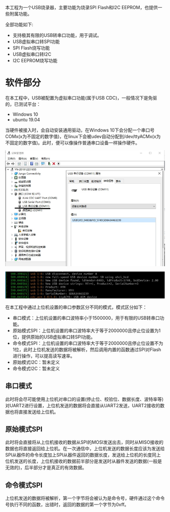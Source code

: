 本工程为一个USB烧录器，主要功能为烧录SPI Flash和I2C EEPROM，也提供一些附属功能。

全部功能如下:

* 支持极其有限的USB转串口功能，用于调试。
* USB虚拟串口转SPI功能
* SPI Flash烧写功能
* USB虚拟串口转I2C
* I2C EEPROM烧写功能

# 软件部分

在本工程中，USB被配置为虚拟串口功能(属于USB CDC)，一般情况下是免驱的，已测试平台：

* Windows 10
* ubuntu 19.04

当硬件被接入时，会自动安装通用驱动，在Windows 10下会分配一个串口号COMx(x为不固定的数字值)，在linux下会被udev自动分配到/dev/ttyACMx(x为不固定的数字值)。此时，便可以像操作普通串口设备一样操作硬件。

![windows识别CDC ACM设备](windows_com.jpg)

![linux识别CDC ACM设备](linux_ttyacm.jpg)


在本工程中通过上位机设置的串口参数区分不同的模式，模式区分如下：

* 串口模式：上位机设置的串口波特率小于1500000，用于有限的USB转串口功能。
* 原始模式SPI：上位机设置的串口波特率大于等于2000000且停止位设置为1位，提供原始的USB虚拟串口转SPI功能。
* 命令模式SPI：上位机设置的串口波特率大于等于2000000且停止位设置不为1位，此时上位机发送的数据将被解析，然后调用内置的函数通过SPI对Flash进行操作，可以提高读写速率。
* 原始模式I2C：暂未定义
* 命令模式I2C：暂未定义

## 串口模式

此时将会尽可能使用上位机对串口的设置(停止位、校验位、数据长度、波特率等)对UART2进行设置，上位机发送的数据将会直接从UART2发送，UART2接收的数据也将直接发送给上位机。

## 原始模式SPI

此时将会直接将从上位机接收的数据从SPI的MOSI发送出去，同时从MISO接收的数据也将直接返回给上位机。在一次通信中，上位机发送的数据长度应该为发送给SPI从器件的命令长度加上SPI从器件返回的数据长度，发送给上位机的长度同上位机发送的长度，上位机接收的数据前半部分是发送时从器件发送的数据(一般是无效的)，后半部分才是真正的有效数据。

## 命令模式SPI

上位机发送的数据将被解析，第一个字节将会被认为是命令号，硬件通过这个命令号执行不同的函数，出错时，返回的数据的第一个字节为0xff。
